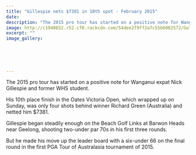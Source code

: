```yaml
---
title: "Gillespie nets $7381 in 10th spot - February 2015"
date: 
description: "The 2015 pro tour has started on a positive note for Wanganui expat Nick Gillespie and former WHS student, Wanganui Chronicle article 10 Feb 2015..."
image: http://c1940652.r52.cf0.rackcdn.com/54dee2f9ff2a7c55b6002572/Golf,Nick-Gillespie.jpg
excerpt: ""
image_gallery:
    
    
    
    
    
---
```


<p>The 2015 pro tour has started on a positive note for Wanganui expat Nick Gillespie and former WHS student.</p>
<p>His 10th place finish in the Oates Victoria Open, which wrapped up on Sunday, was only four shots behind winner Richard Green (Australia) and netted him $7381.</p>
<p>Gillespie began steadily enough on the Beach Golf Links at Barwon Heads near Geelong, shooting two-under par 70s in his first three rounds.</p>
<p>But he made his move up the leader board with a six-under 66 on the final round in the first PGA Tour of Australasia tournament of 2015.</p>

